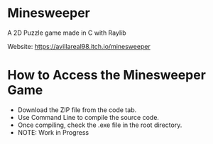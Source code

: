 # Minesweeper

A 2D Puzzle game made in C with Raylib

Website: https://avillareal98.itch.io/minesweeper

# How to Access the Minesweeper Game

- Download the ZIP file from the code tab.
- Use Command Line to compile the source code.
- Once compiling, check the .exe file in the root directory.
- NOTE: Work in Progress

